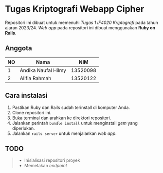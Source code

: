 # Tugas Kriptografi Webapp Cipher

Repositori ini dibuat untuk memenuhi *Tugas 1 IF4020 Kriptografi* pada tahun ajaran 2023/24. *Web app* pada repositori ini dibuat menggunakan **Ruby on Rails**.

## Anggota

| NO | Nama                | NIM      |
|----|---------------------|----------|
| 1  | Andika Naufal Hilmy | 13520098 |
| 2  | Alifia Rahmah       | 13520122 |

## Cara instalasi

1. Pastikan Ruby dan Rails sudah terinstall di komputer Anda.
2. Clone repositori ini.
3. Buka terminal dan arahkan ke direktori repositori.
4. Jalankan perintah `bundle install` untuk menginstall *gem* yang diperlukan.
5. Jalankan `rails server` untuk menjalankan *web app*.

## TODO

> - Inisialisasi repositori proyek
> - Memetakan *endpoint*
